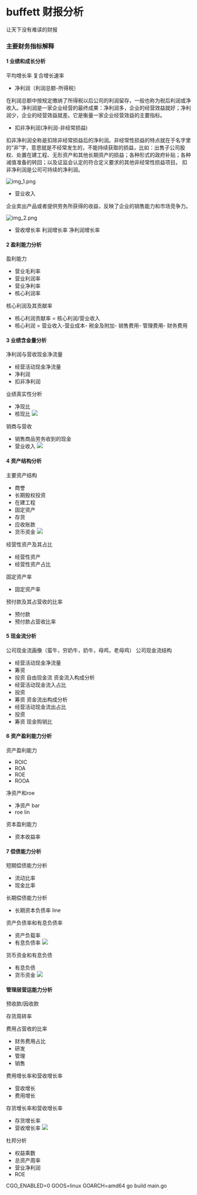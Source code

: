 # buffett 财报分析

让天下没有难读的财报

### 主要财务指标解释

#### 1 业绩和成长分析

平均增长率 复合增长速率

* 净利润（利润总额-所得税）

在利润总额中按规定缴纳了所得税以后公司的利润留存，一般也称为税后利润或净收入。净利润是一家企业经营的最终成果：净利润多，企业的经营效益就好；净利润少，企业的经营效益就差。它是衡量一家企业经营效益的主要指标。

* 扣非净利润(净利润-非经常损益)

扣非净利润全称是扣除非经常损益后的净利润。非经常性损益的特点就在于名字里的“非”字，意思就是不经常发生的，不能持续获取的损益，比如：出售子公司股权、处置在建工程、无形资产和其他长期资产的损益；各种形式的政府补贴；各种减值准备的转回；以及证监会认定的符合定义要求的其他非经常性损益项目。
扣非净利润是公司可持续的净利润。

![img_1.png](./image/img_1.png)

* 营业收入

企业卖出产品或者提供劳务所获得的收益，反映了企业的销售能力和市场竞争力。

![img_2.png](./image/img_2.png)

* 营收增长率 利润增长率 净利润增长率

#### 2 盈利能力分析

盈利能力

* 营业毛利率
* 营业利润率
* 营业净利率
* 核心利润率

核心利润及其贡献率

* 核心利润贡献率 = 核心利润/营业收入
* 核心利润 = 营业收入-营业成本- 税金及附加- 销售费用- 管理费用- 财务费用

#### 3 业绩含金量分析

净利润与营收现金净流量

* 经营活动现金净流量
* 净利润
* 扣非净利润

业绩真实性分析

* 净现比
* 核现比
  ![](./image/img_5.png)

销商与营收

* 销售商品劳务收到的现金
* 营业收入
  ![](./image/img_6.png)

#### 4 资产结构分析

主要资产结构

* 商誉
* 长期股权投资
* 在建工程
* 固定资产
* 存货
* 应收账款
* 货币资金
  ![](./image/img_7.png)

经营性资产及其占比

* 经营性资产
* 经营性资产占比

固定资产率

* 固定资产率

预付款及其占营收的比率

* 预付款
* 预付款占营收比率

#### 5 现金流分析

公司现金流画像（蛮牛，穷奶牛，奶牛，母鸡，老母鸡）
公司现金流结构

* 经营活动现金净流量
* 筹资
* 投资
  自由现金流
  资金流入构成分析
* 经营活动现金流入占比
* 投资
* 筹资
  资金流出构成分析
* 经营活动现金流出占比
* 投资
* 筹资
  现金购销比

#### 6 资产盈利能力分析

资产盈利能力

* ROIC
* ROA
* ROE
* ROOA

净资产和roe

* 净资产 bar
* roe lin

资本盈利能力

* 资本收益率

#### 7 偿债能力分析

短期偿债能力分析

* 流动比率
* 现金比率

长期偿债能力分析

* 长期资本负债率 line

资产负债率和有息负债率

* 资产负载率
* 有息负债率
  ![](./image/img_3.png)

货币资金和有息负债

* 有息负债
* 货币资金
  ![](./image/img_4.png)

#### 管理层营运能力分析

预收款/因收款

存货周转率

费用占营收的比率

* 财务费用占比
* 研发
* 管理
* 销售

费用增长率和营收增长率

* 营收增长
* 费用增长

存货增长率和营收增长率

* 存货增长率
* 营收增长率
  ![](./image/img_8.png)

杜邦分析

* 权益乘数
* 总资产周率
* 营业净利润
* ROE

CGO_ENABLED=0 GOOS=linux GOARCH=amd64 go build main.go